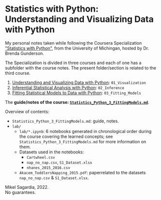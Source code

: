 # Statistics with Python: Understanding and Visualizing Data with Python

My personal notes taken while following the Coursera Specialization ["Statistics with Python"](https://www.coursera.org/specializations/statistics-with-python), from the University of Michingan, hosted by Dr. Brenda Gunderson.

The Specialization is divided in three courses and each of one has a subfolder with the course notes.
The present folder/section is related to the third course.

1. [Understanding and Visualizing Data with Python](https://www.coursera.org/learn/understanding-visualization-data?specialization=statistics-with-python): `01_Visualization` 
3. [Inferential Statistical Analysis with Python](https://www.coursera.org/learn/inferential-statistical-analysis-python?specialization=statistics-with-python): `02_Inference`
4. [Fitting Statistical Models to Data with Python](https://www.coursera.org/learn/fitting-statistical-models-data-python?specialization=statistics-with-python): `03_Fitting_Models`

The **guide/notes of the course: [`Statistics_Python_3_FittingModels.md`](Statistics_Python_3_FittingModels.md)**.

Overview of contents:

- `Statistics_Python_3_FittingModels.md`: guide, notes.
- `lab/`
  - `lab/*.ipynb`: 6 notebooks generated in chronological order during the course covering the learned concepts; see `Statistics_Python_3_FittingModels.md` for more information on them.
  - Datasets used in the notebooks:
    - `Cartwheel.csv`
    - `nap_no_nap.csv`, `S1_Dataset.xlsx`
    - `nhanes_2015_2016.csv`
  - `Akacem_ToddlersNapping_2015.pdf`: paperrelated to the datasets `nap_no_nap.csv` & `S1_Dataset.xlsx`.

Mikel Sagardia, 2022.  
No guarantees.

